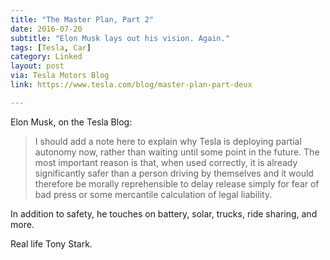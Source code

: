 ```yaml
---
title: "The Master Plan, Part 2"
date: 2016-07-20
subtitle: "Elon Musk lays out his vision. Again."
tags: [Tesla, Car]
category: Linked
layout: post
via: Tesla Motors Blog
link: https://www.tesla.com/blog/master-plan-part-deux

---
```


Elon Musk, on the Tesla Blog:

>I should add a note here to explain why Tesla is deploying partial autonomy now, rather than waiting until some point in the future. The most important reason is that, when used correctly, it is already significantly safer than a person driving by themselves and it would therefore be morally reprehensible to delay release simply for fear of bad press or some mercantile calculation of legal liability.

In addition to safety, he touches on battery, solar, trucks, ride sharing, and more. 

Real life Tony Stark.